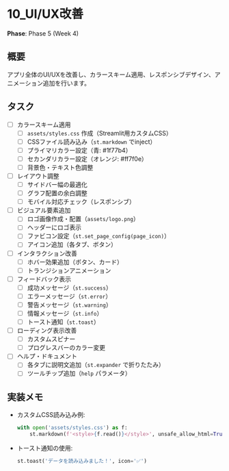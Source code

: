 # 10_UI/UX改善

**Phase**: Phase 5 (Week 4)

## 概要
アプリ全体のUI/UXを改善し、カラースキーム適用、レスポンシブデザイン、アニメーション追加を行います。

## タスク
- [ ] カラースキーム適用
  - [ ] `assets/styles.css` 作成（Streamlit用カスタムCSS）
  - [ ] CSSファイル読み込み（`st.markdown` でinject）
  - [ ] プライマリカラー設定（青: #1f77b4）
  - [ ] セカンダリカラー設定（オレンジ: #ff7f0e）
  - [ ] 背景色・テキスト色調整
- [ ] レイアウト調整
  - [ ] サイドバー幅の最適化
  - [ ] グラフ配置の余白調整
  - [ ] モバイル対応チェック（レスポンシブ）
- [ ] ビジュアル要素追加
  - [ ] ロゴ画像作成・配置（`assets/logo.png`）
  - [ ] ヘッダーにロゴ表示
  - [ ] ファビコン設定（`st.set_page_config(page_icon)`）
  - [ ] アイコン追加（各タブ、ボタン）
- [ ] インタラクション改善
  - [ ] ホバー効果追加（ボタン、カード）
  - [ ] トランジションアニメーション
- [ ] フィードバック表示
  - [ ] 成功メッセージ（`st.success`）
  - [ ] エラーメッセージ（`st.error`）
  - [ ] 警告メッセージ（`st.warning`）
  - [ ] 情報メッセージ（`st.info`）
  - [ ] トースト通知（`st.toast`）
- [ ] ローディング表示改善
  - [ ] カスタムスピナー
  - [ ] プログレスバーのカラー変更
- [ ] ヘルプ・ドキュメント
  - [ ] 各タブに説明文追加（`st.expander` で折りたたみ）
  - [ ] ツールチップ追加（`help` パラメータ）

## 実装メモ
- カスタムCSS読み込み例:
  ```python
  with open('assets/styles.css') as f:
      st.markdown(f'<style>{f.read()}</style>', unsafe_allow_html=True)
  ```
- トースト通知の使用:
  ```python
  st.toast('データを読み込みました！', icon='✅')
  ```
